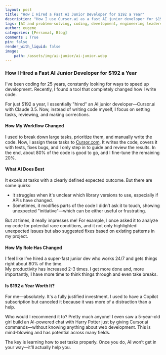```yaml
---
layout: post
title: "How I Hired a Fast AI Junior Developer for $192 a Year"
description: "How I use Cursor.ai as a fast AI junior developer for $192/year to speed up coding, automate tasks, and boost productivity by 2-3x. AI-powered development in action!"
tags: [AI and problem-solving, coding, development, engineering leadership, productivity and innovation, programming, Ruby developer, software development, tech, tech blog, tech career, AI-powered development, AI coding assistant, AI productivity, AI developer tools, Cursor AI, Claude AI, software engineering automation, AI junior developer, future of coding]
author: eugene
categories: [Personal, Blog]
comments : True
pin: false
render_with_liquid: false
image:
    path: /assets/img/ai-junior/ai-junior.webp
---
```


### **How I Hired a Fast AI Junior Developer for $192 a Year**  

I've been coding for 25 years, constantly looking for ways to speed up development. Recently, I found a tool that completely changed how I write code.  

For just $192 a year, I essentially "hired" an AI junior developer—Cursor.ai with Claude 3.5. Now, instead of writing code myself, I focus on setting tasks, reviewing, and making corrections.  

#### **How My Workflow Changed**  

I used to break down large tasks, prioritize them, and manually write the code. Now, I assign these tasks to [Cursor.com](https://cursor.com). It writes the code, covers it with tests, fixes bugs, and I only step in to guide and review the results. In the end, about 80% of the code is good to go, and I fine-tune the remaining 20%.  

#### **What AI Does Best**  

It excels at tasks with a clearly defined expected outcome. But there are some quirks:  
- It struggles when it's unclear which library versions to use, especially if APIs have changed.  
- Sometimes, it modifies parts of the code I didn’t ask it to touch, showing unexpected "initiative"—which can be either useful or frustrating.  

But at times, it really impresses me! For example, I once asked it to analyze my code for potential race conditions, and it not only highlighted unexpected issues but also suggested fixes based on existing patterns in my project.  

#### **How My Role Has Changed**  

I feel like I’ve hired a super-fast junior dev who works 24/7 and gets things right about 80% of the time.  
My productivity has increased 2-3 times. I get more done and, more importantly, I have more time to think things through and even take breaks.  

#### **Is $192 a Year Worth It?**  

For me—absolutely. It's a fully justified investment. I used to have a Copilot subscription but canceled it because it was more of a distraction than a help.  

Who would I recommend it to? Pretty much anyone! I even saw a 5-year-old girl build an AI-powered chat with Harry Potter just by giving Cursor.ai commands—without knowing anything about web development. This is mind-blowing and has potential across many fields.  

The key is learning how to set tasks properly. Once you do, AI won’t get in your way—it’ll actually help you.